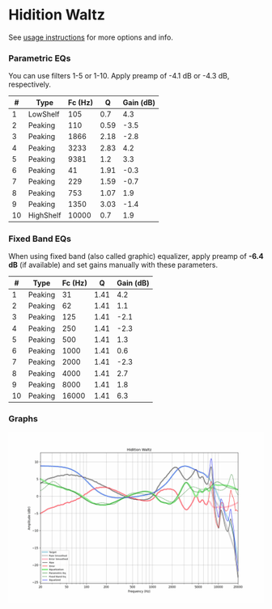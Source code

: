 # Hidition Waltz
See [usage instructions](https://github.com/jaakkopasanen/AutoEq#usage) for more options and info.

### Parametric EQs
You can use filters 1-5 or 1-10. Apply preamp of -4.1 dB or -4.3 dB, respectively.

|   # | Type      |   Fc (Hz) |    Q |   Gain (dB) |
|-----|-----------|-----------|------|-------------|
|   1 | LowShelf  |       105 | 0.7  |         4.3 |
|   2 | Peaking   |       110 | 0.59 |        -3.5 |
|   3 | Peaking   |      1866 | 2.18 |        -2.8 |
|   4 | Peaking   |      3233 | 2.83 |         4.2 |
|   5 | Peaking   |      9381 | 1.2  |         3.3 |
|   6 | Peaking   |        41 | 1.91 |        -0.3 |
|   7 | Peaking   |       229 | 1.59 |        -0.7 |
|   8 | Peaking   |       753 | 1.07 |         1.9 |
|   9 | Peaking   |      1350 | 3.03 |        -1.4 |
|  10 | HighShelf |     10000 | 0.7  |         1.9 |

### Fixed Band EQs
When using fixed band (also called graphic) equalizer, apply preamp of **-6.4 dB** (if available) and set gains manually with these parameters.

|   # | Type    |   Fc (Hz) |    Q |   Gain (dB) |
|-----|---------|-----------|------|-------------|
|   1 | Peaking |        31 | 1.41 |         4.2 |
|   2 | Peaking |        62 | 1.41 |         1.1 |
|   3 | Peaking |       125 | 1.41 |        -2.1 |
|   4 | Peaking |       250 | 1.41 |        -2.3 |
|   5 | Peaking |       500 | 1.41 |         1.3 |
|   6 | Peaking |      1000 | 1.41 |         0.6 |
|   7 | Peaking |      2000 | 1.41 |        -2.3 |
|   8 | Peaking |      4000 | 1.41 |         2.7 |
|   9 | Peaking |      8000 | 1.41 |         1.8 |
|  10 | Peaking |     16000 | 1.41 |         6.3 |

### Graphs
![](./Hidition%20Waltz.png)
